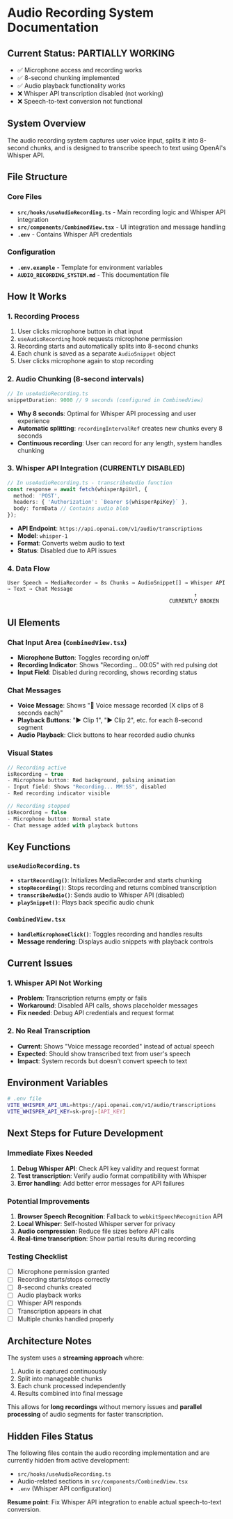 # Audio Recording System Documentation

## Current Status: PARTIALLY WORKING
- ✅ Microphone access and recording works
- ✅ 8-second chunking implemented
- ✅ Audio playback functionality works
- ❌ Whisper API transcription disabled (not working)
- ❌ Speech-to-text conversion not functional

## System Overview

The audio recording system captures user voice input, splits it into 8-second chunks, and is designed to transcribe speech to text using OpenAI's Whisper API.

## File Structure

### Core Files
- **`src/hooks/useAudioRecording.ts`** - Main recording logic and Whisper API integration
- **`src/components/CombinedView.tsx`** - UI integration and message handling
- **`.env`** - Contains Whisper API credentials

### Configuration
- **`.env.example`** - Template for environment variables
- **`AUDIO_RECORDING_SYSTEM.md`** - This documentation file

## How It Works

### 1. Recording Process
1. User clicks microphone button in chat input
2. `useAudioRecording` hook requests microphone permission
3. Recording starts and automatically splits into 8-second chunks
4. Each chunk is saved as a separate `AudioSnippet` object
5. User clicks microphone again to stop recording

### 2. Audio Chunking (8-second intervals)
```typescript
// In useAudioRecording.ts
snippetDuration: 9000 // 9 seconds (configured in CombinedView)
```
- **Why 8 seconds**: Optimal for Whisper API processing and user experience
- **Automatic splitting**: `recordingIntervalRef` creates new chunks every 8 seconds
- **Continuous recording**: User can record for any length, system handles chunking

### 3. Whisper API Integration (CURRENTLY DISABLED)
```typescript
// In useAudioRecording.ts - transcribeAudio function
const response = await fetch(whisperApiUrl, {
  method: 'POST',
  headers: { 'Authorization': `Bearer ${whisperApiKey}` },
  body: formData // Contains audio blob
});
```
- **API Endpoint**: `https://api.openai.com/v1/audio/transcriptions`
- **Model**: `whisper-1`
- **Format**: Converts webm audio to text
- **Status**: Disabled due to API issues

### 4. Data Flow
```
User Speech → MediaRecorder → 8s Chunks → AudioSnippet[] → Whisper API → Text → Chat Message
                                                            ↑
                                                    CURRENTLY BROKEN
```

## UI Elements

### Chat Input Area (`CombinedView.tsx`)
- **Microphone Button**: Toggles recording on/off
- **Recording Indicator**: Shows "Recording... 00:05" with red pulsing dot
- **Input Field**: Disabled during recording, shows recording status

### Chat Messages
- **Voice Message**: Shows "🎤 Voice message recorded (X clips of 8 seconds each)"
- **Playback Buttons**: "▶ Clip 1", "▶ Clip 2", etc. for each 8-second segment
- **Audio Playback**: Click buttons to hear recorded audio chunks

### Visual States
```typescript
// Recording active
isRecording = true
- Microphone button: Red background, pulsing animation
- Input field: Shows "Recording... MM:SS", disabled
- Red recording indicator visible

// Recording stopped
isRecording = false
- Microphone button: Normal state
- Chat message added with playback buttons
```

## Key Functions

### `useAudioRecording.ts`
- **`startRecording()`**: Initializes MediaRecorder and starts chunking
- **`stopRecording()`**: Stops recording and returns combined transcription
- **`transcribeAudio()`**: Sends audio to Whisper API (disabled)
- **`playSnippet()`**: Plays back specific audio chunk

### `CombinedView.tsx`
- **`handleMicrophoneClick()`**: Toggles recording and handles results
- **Message rendering**: Displays audio snippets with playback controls

## Current Issues

### 1. Whisper API Not Working
- **Problem**: Transcription returns empty or fails
- **Workaround**: Disabled API calls, shows placeholder messages
- **Fix needed**: Debug API credentials and request format

### 2. No Real Transcription
- **Current**: Shows "Voice message recorded" instead of actual speech
- **Expected**: Should show transcribed text from user's speech
- **Impact**: System records but doesn't convert speech to text

## Environment Variables
```bash
# .env file
VITE_WHISPER_API_URL=https://api.openai.com/v1/audio/transcriptions
VITE_WHISPER_API_KEY=sk-proj-[API_KEY]
```

## Next Steps for Future Development

### Immediate Fixes Needed
1. **Debug Whisper API**: Check API key validity and request format
2. **Test transcription**: Verify audio format compatibility with Whisper
3. **Error handling**: Add better error messages for API failures

### Potential Improvements
1. **Browser Speech Recognition**: Fallback to `webkitSpeechRecognition` API
2. **Local Whisper**: Self-hosted Whisper server for privacy
3. **Audio compression**: Reduce file sizes before API calls
4. **Real-time transcription**: Show partial results during recording

### Testing Checklist
- [ ] Microphone permission granted
- [ ] Recording starts/stops correctly
- [ ] 8-second chunks created
- [ ] Audio playback works
- [ ] Whisper API responds
- [ ] Transcription appears in chat
- [ ] Multiple chunks handled properly

## Architecture Notes

The system uses a **streaming approach** where:
1. Audio is captured continuously
2. Split into manageable chunks
3. Each chunk processed independently
4. Results combined into final message

This allows for **long recordings** without memory issues and **parallel processing** of audio segments for faster transcription.

## Hidden Files Status
The following files contain the audio recording implementation and are currently hidden from active development:
- `src/hooks/useAudioRecording.ts`
- Audio-related sections in `src/components/CombinedView.tsx`
- `.env` (Whisper API configuration)

**Resume point**: Fix Whisper API integration to enable actual speech-to-text conversion.
